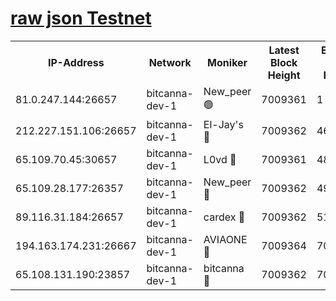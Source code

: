 [raw json Testnet](https://rpc-check.bcat.stavr.tech/bcat/rpc-bcat-result.json)
=


<table><tr><th>IP-Address</th><th>Network</th><th>Moniker</th><th>Latest Block Height</th><th>Earliest Block Height</th><th>Catching Up</th><th>Tx Index</th><th>Voting Power</th><th>Scan Time</th></tr><tr><td>81.0.247.144:26657</td><td>bitcanna-dev-1</td><td>New_peer 🟢</td><td>7009361</td><td>1</td><td>False</td><td>on</td><td>0</td><td>2024-03-23T05:18:25.342424610UTC</td></tr><tr><td>212.227.151.106:26657</td><td>bitcanna-dev-1</td><td>El-Jay's 🔴</td><td>7009362</td><td>4670391</td><td>False</td><td>on</td><td>2218364</td><td>2024-03-23T05:18:32.010256303UTC</td></tr><tr><td>65.109.70.45:30657</td><td>bitcanna-dev-1</td><td>L0vd 🔴</td><td>7009361</td><td>4828155</td><td>False</td><td>on</td><td>308120</td><td>2024-03-23T05:18:25.657221104UTC</td></tr><tr><td>65.109.28.177:26357</td><td>bitcanna-dev-1</td><td>New_peer 🔴</td><td>7009362</td><td>4952911</td><td>False</td><td>on</td><td>2237167</td><td>2024-03-23T05:18:32.618696406UTC</td></tr><tr><td>89.116.31.184:26657</td><td>bitcanna-dev-1</td><td>cardex 🔴</td><td>7009362</td><td>5185001</td><td>False</td><td>on</td><td>1</td><td>2024-03-23T05:18:32.309776712UTC</td></tr><tr><td>194.163.174.231:26667</td><td>bitcanna-dev-1</td><td>AVIAONE 🔴</td><td>7009364</td><td>7005311</td><td>False</td><td>on</td><td>1949865</td><td>2024-03-23T05:18:41.346173011UTC</td></tr><tr><td>65.108.131.190:23857</td><td>bitcanna-dev-1</td><td>bitcanna 🔴</td><td>7009362</td><td>7005362</td><td>False</td><td>off</td><td>378646</td><td>2024-03-23T05:18:32.909020212UTC</td></tr></table>